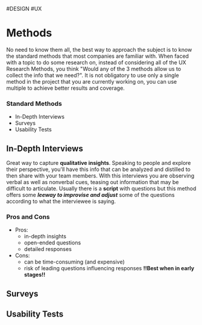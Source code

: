 #DESIGN #UX

# Methods
No need to know them all, the best way to approach the subject is to know the standard methods that most companies are familiar with.
When faced with a topic to do some research on, instead of considering all of the UX Research Methods, you think "Would any of  the 3 methods allow us to collect the info that we need?".
It is not obligatory to use only a single method in the project that you are currently working on, you can use multiple to achieve better results and coverage.
### Standard Methods
- In-Depth Interviews
- Surveys
- Usability Tests

## In-Depth Interviews
Great way to capture **qualitative insights**. 
Speaking to people and explore their perspective, you'll have this info that can be analyzed and distilled to then share with your team members.
With this interviews you are observing verbal as well as nonverbal cues, teasing out information that may be difficult to articulate.
Usually there is a **script** with questions but this method offers some ***leeway to improvise and adjust*** some of the questions according to what the interviewee is saying.
### Pros and Cons
- Pros:
	- in-depth insights
	- open-ended questions
	- detailed responses
- Cons:
	- can be time-consuming (and expensive)
	- risk of leading questions influencing responses
**!!Best when in early stages!!**

## Surveys

## Usability Tests

